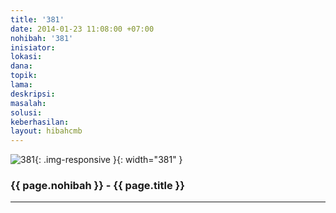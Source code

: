 ```yaml
---
title: '381'
date: 2014-01-23 11:08:00 +07:00
nohibah: '381'
inisiator:
lokasi:
dana:
topik:
lama:
deskripsi:
masalah:
solusi:
keberhasilan:
layout: hibahcmb
---
```


![381](/static/img/hibahcmb/381.png){: .img-responsive }{: width="381" }

### {{ page.nohibah }} - {{ page.title }}

---
